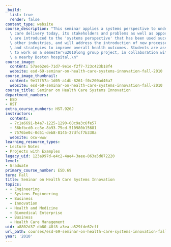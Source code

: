 ```yaml
---
_build:
  list: true
  render: false
content_type: website
course_description: "This seminar applies a systems perspective to understand health\
  \ care delivery today, its stakeholders and problems as well as opportunities. Students\
  \ are introduced to the 'systems perspective' that has been used successfully in\
  \ other industries, and will address the introduction of new processes, technologies\
  \ and strategies to improve overall health outcomes. Students are assigned to teams\
  \ to work on a semester\u2010long group project, in collaboration with staff of\
  \ a nearby Boston hospital.\n"
course_image:
  content: 57ae62e6-71d7-9e1e-f2f7-723c423b18f4
  website: esd-69-seminar-on-health-care-systems-innovation-fall-2010
course_image_thumbnail:
  content: 9e17f57a-1d05-a1db-8261-f0c200ad46a7
  website: esd-69-seminar-on-health-care-systems-innovation-fall-2010
course_title: Seminar on Health Care Systems Innovation
department_numbers:
- ESD
- HST
extra_course_numbers: HST.926J
instructors:
  content:
  - 7c1a6691-b4a7-1225-1290-08c9a3c6fe57
  - 56bfbcd0-cc3e-8b93-75cd-510980b15681
  - 7576be0c-0d51-deb8-8145-27dfcf7b330a
  website: ocw-www
learning_resource_types:
- Lecture Notes
- Projects with Examples
legacy_uid: 123a997d-e4c2-4ae4-3aee-863a5d872220
level:
- Graduate
primary_course_number: ESD.69
term: Fall
title: Seminar on Health Care Systems Innovation
topics:
- - Engineering
  - Systems Engineering
- - Business
  - Innovation
- - Health and Medicine
  - Biomedical Enterprise
- - Business
  - Health Care Management
uid: a8802d37-db80-48f8-a3ea-a529fde62cff
url_path: courses/esd-69-seminar-on-health-care-systems-innovation-fall-2010
year: '2010'
---
```


